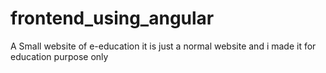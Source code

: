 # frontend_using_angular
A Small website of e-education it is just a normal website and i made it for education purpose only
